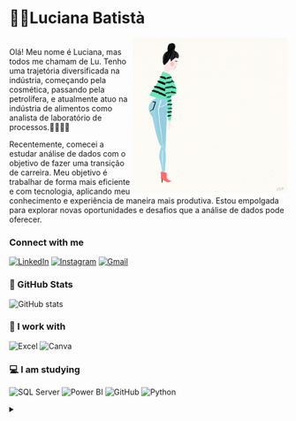 <h1 align="left">👩‍💻<span>Luciana Batistà</span></h1>

<div align="right">
<img src="https://github.com/michelle-lira/michelle-lira/blob/main/githubprof/giphyall.gif" width=280 align=right>
</div>

<div align="left"> 
  <br> Olá! Meu nome é Luciana, mas todos me chamam de Lu. Tenho uma trajetória diversificada na indústria, começando pela cosmética, passando pela petrolífera, e atualmente atuo na indústria de alimentos como analista de laboratório de processos.👩🏻‍🔬🧪<p></p>
  Recentemente, comecei a estudar análise de dados com o objetivo de fazer uma transição de carreira. Meu objetivo é trabalhar de forma mais eficiente e com tecnologia, aplicando meu conhecimento e experiência de maneira mais produtiva. Estou empolgada para explorar novas oportunidades e desafios que a análise de dados pode oferecer.
  </div>
 </div>

### Connect with me

[![LinkedIn](https://img.shields.io/badge/-LinkedIn-000?style=for-the-badge&logo=linkedin&logoColor=FF00F6&color:FFF)](https://www.linkedin.com/in/luhbatista/)
[![Instagram](https://img.shields.io/badge/-Instagram-000?style=for-the-badge&logo=instagram&logoColor=FF00F6&color:FFF)](https://www.instagram.com/eulubatista_/)
[![Gmail](https://img.shields.io/badge/-Gmail-000?style=for-the-badge&logo=gmail&logoColor=FF00F6&color:FFF)](mailto:lu.assis.la@gmail.com)

### 👀 GitHub Stats

![GitHub stats](https://github-readme-stats-git-masterrstaa-rickstaa.vercel.app/api?username=alra-code&hide_title=true&show_icons=true&include_all_commits=false&count_private=true&line_height=25&hide=issues&bg_color=000&title_color=FF00F6&text_color=FFF&border_radius=3&border_color=36123c&icon_color=FF00F6&theme=jolly)

### 💼 I work with
<img width="40px" src="https://user-images.githubusercontent.com/95966908/154862938-254348e1-4291-448c-95ba-2daba1b33fb9.png" title = "Excel"/></code>
<img width="40px" src="https://cdn.jsdelivr.net/gh/devicons/devicon/icons/canva/canva-original.svg" title= "Canva"/></code> 

### 💻 I am studying 

<img width="40px" src="https://altyra.com/wp-content/uploads/2018/11/microsoft-sql-server-logo-png.png" title="SQL Server"></code>
<img width="40px" src="https://upload.wikimedia.org/wikipedia/commons/c/cf/New_Power_BI_Logo.svg" title="Power BI"> </code>
<img width="40px" src="https://upload.wikimedia.org/wikipedia/commons/a/ae/Github-desktop-logo-symbol.svg" title="GitHub"> </code>
<img width="40px" src="https://upload.wikimedia.org/wikipedia/commons/c/c3/Python-logo-notext.svg" title="Python"> </code>

<details align="left">
  <summary></summary> 
 
  - Badges by <a href="https://shields.io/">shields.io</a><br>
  - GitHub Stats by <a href="https://github.com/anuraghazra/github-readme-stats">anuraghazra</a>
  </details>

